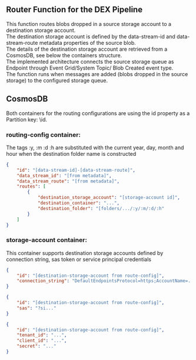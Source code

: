 ## Router Function for the DEX Pipeline

This function routes blobs dropped in a source storage account to a destination storage account.   
The destination storage account is defined by the data-stream-id and data-stream-route metadata properties of the source blob.   
The details of the destination storage account are retrieved from a CosmosDB, see below the containers structure.  
The implemented architecture connects the source storage queue as Endpoint through Event Grid/System Topic/ Blob Created event type.   
The function runs when messages are added (blobs dropped in the source storage) to the configured storage queue.
   
    
## CosmosDB
Both containers for the routing configurations are using the id property as a Partition key: \id.

### routing-config container:  

The tags :y, :m :d :h are substituted with the current year, day, month and hour when the destination
folder name is constructed
``` json   
{
    "id": "[data-stream-id]-[data-stream-route]",
    "data_stream_id": "[from metadata]",
    "data_stream_route": "[from metadata]",
    "routes": [
        {
            "destination_storage_account": "[storage-account id]",
            "destination_container": "...",
            "destination_folder": "[folders/.../:y/:m/:d/:h"
        }
    ]
}
```  
### storage-account container:  

This container supports destination storage accounts defined by connection string, sas token or service principal credentials

``` json   
{
    "id": "[destination-storage-account from route-config]",
    "connection_string": "DefaultEndpointsProtocol=https;AccountName=..."
}
```
``` json
{
    "id": "[destination-storage-account from route-config]",
    "sas": "?si..."
}
```   
``` json
{
    "id": "[destination-storage-account from route-config]",
    "tenant_id": "...",
    "client_id": "...",
    "secret": "..."
}
```  
